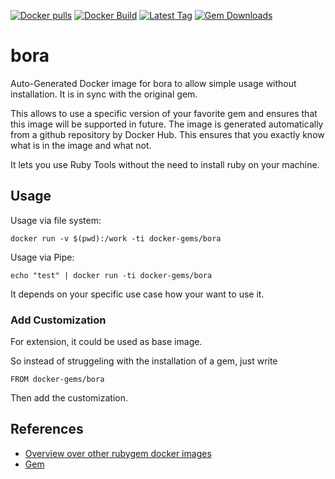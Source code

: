 [![Docker pulls](https://img.shields.io/docker/pulls/rubygem/bora.svg)](https://hub.docker.com/r/rubygem/bora/)
[![Docker Build](https://img.shields.io/docker/automated/rubygem/bora.svg)](https://hub.docker.com/r/rubygem/bora/)
[![Latest Tag](https://img.shields.io/github/tag/docker-rubygem/bora.svg)](https://hub.docker.com/r/rubygem/bora/)
[![Gem Downloads](https://img.shields.io/gem/dt/bora.svg)](https://rubygems.org/gems/bora/)
# bora

Auto-Generated Docker image for bora to allow simple usage without installation.
It is in sync with the original gem.

This allows to use a specific version of your favorite gem and ensures that this image will be supported in future.
The image is generated automatically from a github repository by Docker Hub.
This ensures that you exactly know what is in the image and what not.

It lets you use Ruby Tools without the need to install ruby on your machine.

## Usage

Usage via file system:

`docker run -v $(pwd):/work -ti docker-gems/bora`

Usage via Pipe:

`echo "test" | docker run -ti docker-gems/bora`

It depends on your specific use case how your want to use it.

### Add Customization

For extension, it could be used as base image.

So instead of struggeling with the installation of a gem, just write

`FROM docker-gems/bora`

Then add the customization.

## References

 - [Overview over other rubygem docker images](https://github.com/thinkbot/docker-rubygem)
 - [Gem](https://rubygems.org/gems/bora/)
